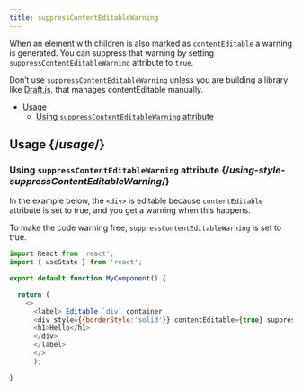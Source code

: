 ```yaml
---
title: suppressContentEditableWarning
---
```


<Intro>

When an element with children is also marked as `contentEditable` a warning is generated. You can suppress that warning by setting `suppressContentEditableWarning` attribute to `true`.

</Intro>

<Note>

Don’t use `suppressContentEditableWarning` unless you are building a library like [Draft.js](https://draftjs.org/), that manages contentEditable manually.
</Note>

- [Usage](#usage)
  - [Using `suppressContentEditableWarning` attribute](#using-style-suppressContentEditableWarning)

## Usage {/*usage*/}

### Using `suppressContentEditableWarning` attribute {/*using-style-suppressContentEditableWarning*/}

In the example below, the `<div>` is editable because `contentEditable` attribute is set to true, and you get a warning when this happens.

To make the code warning free, `suppressContentEditableWarning` is set to true.

<Sandpack>

``` js App.js
import React from 'react';
import { useState } from 'react';

export default function MyComponent() {

  return (
    <>
      <label> Editable `div` container
      <div style={{borderStyle:'solid'}} contentEditable={true} suppressContentEditableWarning={true} >
      <h1>Hello</h1>
      </div>
      </label>
      </>
      );

}

```
</Sandpack>
